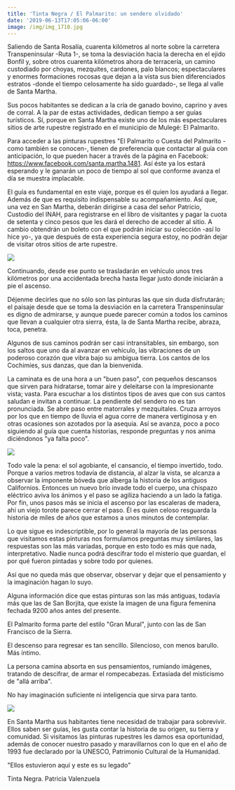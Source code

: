 ```yaml
---
title: 'Tinta Negra / El Palmarito: un sendero olvidado'
date: '2019-06-13T17:05:06-06:00'
image: /img/img_1710.jpg
---
```

Saliendo de Santa Rosalía, cuarenta kilómetros al norte sobre la carretera Transpeninsular -Ruta 1-, se toma la desviación hacia la derecha en el ejido Bonfil y, sobre otros cuarenta kilómetros ahora de terracería, un camino custodiado por choyas, mezquites, cardones, palo blancos; espectaculares y enormes formaciones rocosas que dejan a la vista sus bien diferenciados estratos -donde el tiempo celosamente ha sido guardado-, se llega al valle de Santa Martha.

Sus pocos habitantes se dedican a la cría de ganado bovino, caprino y aves de corral. A la par de estas actividades, dedican tiempo a ser guías turísticos. Sí, porque en Santa Martha existe uno de los más espectaculares sitios de arte rupestre registrado en el municipio de Mulegé: El Palmarito. 

Para acceder a las pinturas rupestres "El Palmarito o Cuesta del Palmarito -como también se conocen-, tienen de preferencia que contactar al guía con anticipación, lo que pueden hacer a través de la página en Facebook: https://www.facebook.com/santa.martha.1481. Así éste ya los estará esperando y le ganarán un poco de tiempo al sol que conforme avanza el día se muestra implacable. 

El guía es fundamental en este viaje, porque es él quien los ayudará a llegar. Además de que es requisito indispensable su acompañamiento. Así que, una vez en San Martha, deberán dirigirse a casa del señor Patricio, Custodio del INAH, para registrarse en el libro de visitantes y pagar la cuota de setenta y cinco pesos que les dará el derecho de acceder al sitio. A cambio obtendrán un boleto con el que podrán iniciar su colección -así lo hice yo-, ya que después de esta experiencia segura estoy, no podrán dejar de visitar otros sitios de arte rupestre.

![](/img/img_1709.jpg)

Continuando, desde ese punto se trasladarán en vehículo unos tres kilómetros por una accidentada brecha hasta llegar justo donde iniciarán a pie el ascenso. 

Déjenme decirles que no sólo son las pinturas las que sin duda disfrutarán; el paisaje desde que se toma la desviación en la carretera Transpeninsular es digno de admirarse, y aunque puede parecer común a todos los caminos que llevan a cualquier otra sierra, ésta, la de Santa Martha recibe, abraza, toca, penetra. 

Algunos de sus caminos podrán ser casi intransitables, sin embargo, son los saltos que uno da al avanzar en vehículo, las vibraciones de un poderoso corazón que vibra bajo su ambigua tierra. Los cantos de los Cochimíes, sus danzas,  que dan la bienvenida. 

La caminata es de una hora a un "buen paso", con pequeños descansos que sirven para hidratarse, tomar aire y deleitarse con la impresionante vista; vasta. Para escuchar a los distintos tipos de aves que con sus cantos saludan e invitan a continuar. La pendiente del sendero no es tan pronunciada.      Se abre paso entre matorrales y mezquitales. Cruza arroyos por los que en tiempo de lluvia el agua corre de manera vertiginosa y en otras ocasiones son azotados por la asequia. Así se avanza, poco a poco siguiendo al guía que cuenta historias, responde preguntas y nos anima diciéndonos "ya falta poco".

![](/img/img_1723-2.jpg)

Todo vale la pena: el sol agobiante, el cansancio, el tiempo invertido, todo. Porque a varios metros todavía de distancia, al alzar la vista, se alcanza a observar la imponente bóveda que alberga la historia de los antiguos Californios. Entonces un nuevo brío invade todo el cuerpo, una chispazo eléctrico aviva los ánimos y el  paso se agiliza haciendo a un lado la fatiga. Por fin, unos pasos más se inicia el ascenso por las escaleras de madera, ahí un viejo torote parece cerrar el paso. Él es quien celoso resguarda la historia de miles de años que estamos a unos minutos de contemplar. 

Lo que sigue es indescriptible, por lo general la mayoría de las personas que visitamos estas pinturas nos formulamos preguntas muy similares, las respuestas son las más variadas, porque en esto todo es más que nada, interpretativo. Nadie nunca podrá descifrar todo el misterio que guardan, el por qué fueron pintadas y sobre todo por quienes. 

Así que no queda más que observar, observar y dejar que el pensamiento y la imaginación hagan lo suyo. 

Alguna información dice que estas pinturas son las más antiguas, todavía más que las de San Borjita, que existe la imagen de una figura femenina fechada 9200 años antes del presente. 

El Palmarito forma parte del estilo "Gran Mural", junto con las de San Francisco de la Sierra.

El descenso para regresar es tan sencillo. Silencioso, con menos barullo. Más íntimo. 

La persona camina absorta en sus pensamientos, rumiando imágenes, tratando de descifrar, de armar el rompecabezas. Extasiada del misticismo de "allá arriba".

No hay imaginación suficiente ni inteligencia que sirva para tanto. 

![](/img/img_4380-3.jpg)



En Santa Martha sus habitantes tiene necesidad de trabajar para sobrevivir. Ellos saben ser guías, les gusta contar la historia de su origen, su tierra y comunidad. Si visitamos las pinturas rupestres les damos esa oportunidad, además de conocer nuestro pasado y maravillarnos con lo que en el año de 1993 fue declarado por la UNESCO, Patrimonio Cultural de la Humanidad.

"Ellos estuvieron aquí y este es su legado"

Tinta Negra. Patricia Valenzuela
